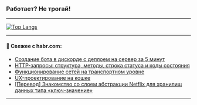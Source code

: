 ### Работает? Не трогай!

---
<!--
#### 🛠️ Technical stack:

![Java](https://img.shields.io/badge/Java-informational?logo=Oracle&style=flat&logoColor=white&color=FF4500)
![Kotlin](https://img.shields.io/badge/Kotlin-informational?logo=Kotlin&style=flat&logoColor=white&color=774D97)
![TS](https://img.shields.io/badge/TypeScript-informational?logo=typeScript&style=flat&logoColor=black&color=017acc)
![Python](https://img.shields.io/badge/Python-informational?logo=Python&style=flat&logoColor=black&color=ffdd54) <br>
![Spring](https://img.shields.io/badge/Spring-informational?logo=Spring&style=flat&logoColor=white&color=6DB33F) 
![SpringBoot](https://img.shields.io/badge/SpringBoot-informational?logo=SpringBoot&style=flat&logoColor=white&color=6DB33F)
![Nest](https://img.shields.io/badge/NestJS-informational?logo=NestJS&style=flat&logoColor=white&color=E0234E) 
![NodeJS](https://img.shields.io/badge/NodeJS-informational?logo=node.js&style=flat&logoColor=white&color=70A760)<br>
![PostgreSQL](https://img.shields.io/badge/PostgreSQL-informational?logo=PostgreSQL&style=flat&logoColor=white&color=DAA520)
![MongoDB](https://img.shields.io/badge/MongoDB-informational?logo=MongoDB&style=flat&logoColor=white&color=870000)
![Apache](https://img.shields.io/badge/Apache-informational?logo=apache&style=flat&logoColor=white&color=f74e28)

___ 
-->

<!--- #### 🛠️ : --->

[![Top Langs](https://github-readme-stats-82jvfl3w3-advtsettinggmailcoms-projects.vercel.app/api/top-langs/?username=zloylis&langs_count=10&hide_title=true&title_color=e6edf3&size_weight=0.5&count_weight=0.5&layout=compact&hide_progress=true&hide_border=true&theme=dracula)](https://github.com/zloylis)

<!---


####  :octocat:&nbsp;&nbsp; Статистика:

![GitHub stats](https://github-readme-stats-u2qms2cxw-advtsettinggmailcoms-projects.vercel.app/api?username=zloylis&show_icons=true&hide_border=true&theme=dracula&title_color=e6edf3&include_all_commits=true&count_private=true&hide_rank=false&hide_title=true&rank_icon=github)
-->
---

#### 💬 Свежее с habr.com:

<!-- BLOG-POST-LIST:START -->
- [Создание бота в дискорде с деплоем на сервер за 5 минут](https://habr.com/ru/companies/amvera/articles/858708/?utm_source=habrahabr&utm_medium=rss&utm_campaign=858708)
- [HTTP-запросы: структура, методы, строка статуса и коды состояния](https://habr.com/ru/articles/865040/?utm_source=habrahabr&utm_medium=rss&utm_campaign=865040)
- [Функционирование сетей на транспортном уровне](https://habr.com/ru/companies/nauka/articles/865002/?utm_source=habrahabr&utm_medium=rss&utm_campaign=865002)
- [UX-проектирование на кошке](https://habr.com/ru/articles/864822/?utm_source=habrahabr&utm_medium=rss&utm_campaign=864822)
- [[Перевод] Знакомство со слоем абстракции Netflix для хранилищ данных типа «ключ-значение»](https://habr.com/ru/companies/wunderfund/articles/864430/?utm_source=habrahabr&utm_medium=rss&utm_campaign=864430)
<!-- BLOG-POST-LIST:END -->

---
